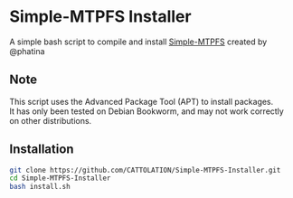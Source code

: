 # Simple-MTPFS Installer
A simple bash script to compile and install [Simple-MTPFS](https://github.com/phatina/simple-mtpfs) created by @phatina

## Note
This script uses the Advanced Package Tool (APT) to install packages. <br/>
It has only been tested on Debian Bookworm, and may not work correctly on other distributions.

## Installation
```bash
git clone https://github.com/CATTOLATION/Simple-MTPFS-Installer.git
cd Simple-MTPFS-Installer
bash install.sh
```
